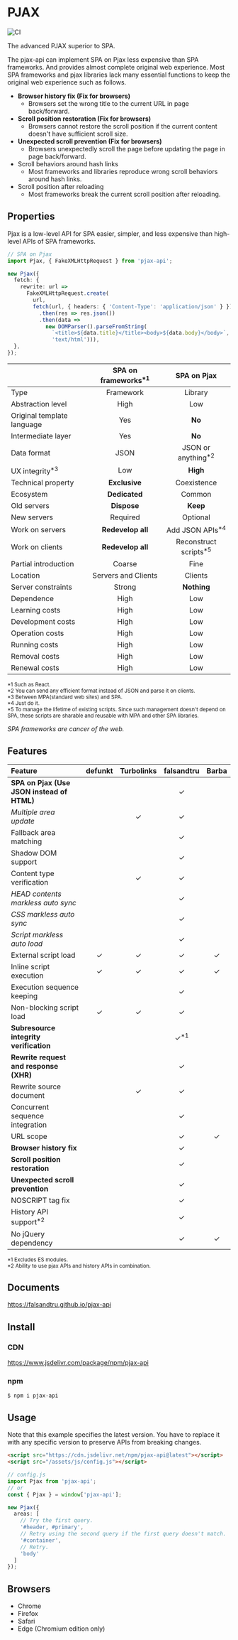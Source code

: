 # PJAX

![CI](https://github.com/falsandtru/pjax-api/workflows/CI/badge.svg)

The advanced PJAX superior to SPA.

The pjax-api can implement SPA on Pjax less expensive than SPA frameworks.
And provides almost complete original web experience.
Most SPA frameworks and pjax libraries lack many essential functions to keep the original web experience such as follows.

- **Browser history fix (Fix for browsers)**
  - Browsers set the wrong title to the current URL in page back/forward.
- **Scroll position restoration (Fix for browsers)**
  - Browsers cannot restore the scroll position if the current content doesn't have sufficient scroll size.
- **Unexpected scroll prevention (Fix for browsers)**
  - Browsers unexpectedly scroll the page before updating the page in page back/forward.
- Scroll behaviors around hash links
  - Most frameworks and libraries reproduce wrong scroll behaviors around hash links.
- Scroll position after reloading
  - Most frameworks break the current scroll position after reloading.

## Properties

Pjax is a low-level API for SPA easier, simpler, and less expensive than high-level APIs of SPA frameworks.

```ts
// SPA on Pjax
import Pjax, { FakeXMLHttpRequest } from 'pjax-api';

new Pjax({
  fetch: {
    rewrite: url =>
      FakeXMLHttpRequest.create(
        url,
        fetch(url, { headers: { 'Content-Type': 'application/json' } })
          .then(res => res.json())
          .then(data =>
            new DOMParser().parseFromString(
              `<title>${data.title}</title><body>${data.body}</body>`,
              'text/html'))),
  },
});
```

||SPA on frameworks<sup>\*1</sup>|SPA on Pjax|
|:-----|:---------------:|:---------:|
|Type|Framework|Library|
|Abstraction level|High|Low|
|Original template language|Yes|**No**|
|Intermediate layer|Yes|**No**|
|Data format|JSON|JSON or anything<sup>\*2</sup>|
|UX integrity<sup>\*3</sup>|Low|**High**|
|Technical property|**Exclusive**|Coexistence|
|Ecosystem|**Dedicated**|Common|
|Old servers|**Dispose**|**Keep**|
|New servers|Required|Optional|
|Work on servers|**Redevelop all**|Add JSON APIs<sup>\*4</sup>|
|Work on clients|**Redevelop all**|Reconstruct scripts<sup>\*5</sup>|
|Partial introduction|Coarse|Fine|
|Location|Servers and Clients|Clients|
|Server constraints|Strong|**Nothing**|
|Dependence|High|Low|
|Learning costs|High|Low|
|Development costs|High|Low|
|Operation costs|High|Low|
|Running costs|High|Low|
|Removal costs|High|Low|
|Renewal costs|High|Low|

<small>*1 Such as React.</small><br>
<small>*2 You can send any efficient format instead of JSON and parse it on clients.</small><br>
<small>*3 Between MPA(standard web sites) and SPA.</small><br>
<small>*4 Just do it.</small><br>
<small>*5 To manage the lifetime of existing scripts. Since such management doesn't depend on SPA, these scripts are sharable and reusable with MPA and other SPA libraries.</small><br>

*SPA frameworks are cancer of the web.*

## Features

|Feature|defunkt|Turbolinks|falsandtru|Barba|
|:------|:-----:|:--------:|:--------:|:---:|
|**SPA on Pjax (Use JSON instead of HTML)**| | |✓| |
|*Multiple area update*| |✓|✓| |
|Fallback area matching| | |✓| |
|Shadow DOM support| | |✓| |
|Content type verification| |✓|✓| |
|*HEAD contents markless auto sync*| | |✓| |
|*CSS markless auto sync*| | |✓| |
|*Script markless auto load*| | |✓| |
|External script load|✓|✓|✓|✓|
|Inline script execution|✓|✓|✓|✓|
|Execution sequence keeping| | |✓| |
|Non-blocking script load|✓|✓|✓| |
|**Subresource integrity verification**| | |✓<sup>\*1</sup>| |
|**Rewrite request and response (XHR)**| | |✓| |
|Rewrite source document| |✓|✓| |
|Concurrent sequence integration| | |✓| |
|URL scope| | |✓|✓|
|**Browser history fix**| | |✓| |
|**Scroll position restoration**| | |✓| |
|**Unexpected scroll prevention**| | |✓| |
|NOSCRIPT tag fix| | |✓| |
|History API support<sup>\*2</sup>| | |✓| |
|No jQuery dependency| | |✓|✓|

<small>*1 Excludes ES modules.</small><br>
<small>*2 Ability to use pjax APIs and history APIs in combination.</small><br>

## Documents

https://falsandtru.github.io/pjax-api

## Install

### CDN

https://www.jsdelivr.com/package/npm/pjax-api

### npm

```
$ npm i pjax-api
```

## Usage

Note that this example specifies the latest version. You have to replace it with any specific version to preserve APIs from breaking changes.

```html
<script src="https://cdn.jsdelivr.net/npm/pjax-api@latest"></script>
<script src="/assets/js/config.js"></script>
```

```ts
// config.js
import Pjax from 'pjax-api';
// or
const { Pjax } = window['pjax-api'];

new Pjax({
  areas: [
    // Try the first query.
    '#header, #primary',
    // Retry using the second query if the first query doesn't match.
    '#container',
    // Retry.
    'body'
  ]
});
```

## Browsers

- Chrome
- Firefox
- Safari
- Edge (Chromium edition only)

